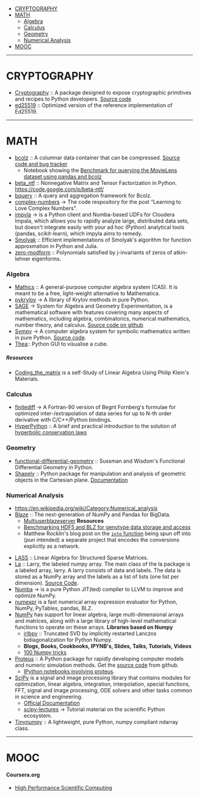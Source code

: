 +  [CRYPTOGRAPHY](#cryptography)
+  [MATH](#math)
   + [Algebra](#algebra)
   + [Calculus](#calculus)
   + [Geometry](#geometry)
   + [Numerical Analysis](#numerical-analysis)
+ [MOOC](#mooc)

----

# CRYPTOGRAPHY
+ [Cryptography](https://cryptography.io/) :: A package designed to expose cryptographic primitives and recipes to Python developers. [Source code](https://github.com/pyca/cryptography)
+ [ed25519](https://github.com/pyca/ed25519) :: Optimized version of the reference implementation of Ed25519.

----

# MATH
- [bcolz](https://blosc.org) :: A columnar data container that can be compressed. [Source code and bug tracker](https://github.com/Blosc/bcolz)
   - Notebook showing the [Benchmark for querying the MovieLens dataset using pandas and bcolz](http://nbviewer.ipython.org/github/Blosc/movielens-bench/blob/master/querying-ep14.ipynb)
- [beta_ntf](https://github.com/nils-werner/beta_ntf) :: Nonnegative Matrix and Tensor Factorization in Python. https://code.google.com/p/beta-ntf/
- [bquery](https://github.com/visualfabriq/bquery) :: A query and aggregation framework for Bcolz.
- [complex-numbers](https://github.com/j2kun/complex-numbers) → The code respository for the post "Learning to Love Complex Numbers".
- [impyla](https://github.com/cloudera/impyla) → is a Python client and Numba-based UDFs for Cloudera Impala, which allows you to rapidly analyze large, distributed data sets, but doesn't integrate easily with your ad hoc (Python) analytical tools (pandas, scikit-learn), which impyla aims to remedy.
- [Smolyak](https://github.com/EconForge/Smolyak) :: Efficient implementations of Smolyak's algorithm for function approxmation in Python and Julia.
- [zero-modform](https://github.com/haochenuw/zero-modform) :: Polynomials satisfied by j-invariants of zeros of atkin-lehner eigenforms.


### Algebra
- [Mathics](https://github.com/mathics/Mathics) :: A general-purpose computer algebra system (CAS). It is meant to be a free, light-weight alternative to Mathematica.
- [pykrylov](http://dpo.github.com/pykrylov) →  A library of Krylov methods in pure Python.
- [SAGE](http://www.sagemath.org) → System for Algebra and Geometry Experimentation, is a mathematical software with features covering many aspects of mathematics, including algebra, combinatorics, numerical mathematics, number theory, and calculus. [Source code on github](https://github.com/sagemath/sage)
- [Sympy](http://sympy.org/) → A computer algebra system for symbolic mathematics written in pure Python. [Source code](https://github.com/sympy/sympy).
- [Thea](https://github.com/SciTools/thea):: Python GUI to visualise a cube.

##### Resources
* [Coding_the_matrix](https://github.com/branner-courses/coding_the_matrix) is a self-Study of Linear Algebra Using Philip Klein's Materials.


### Calculus 
+ [finitediff](https://github.com/bjodah/finitediff) → A Fortran-90 version of Begnt Fornberg's formulae for optimized inter-/extrapolation of data series for up to N-th order derivative with C/C++/Python bindings.
+ [HyperPython](https://github.com/ketch/HyperPython) :: A brief and practical introduction to the solution of [hyperbolic conservation laws](http://en.wikipedia.org/wiki/Hyperbolic_partial_differential_equation)

### Geometry
* [functional-differential-geometry](https://github.com/jtauber/functional-differential-geometry) :: Sussman and Wisdom's Functional Differential Geometry in Python.
* [Shapely](https://github.com/Toblerity/Shapely) :: Python package for manipulation and analysis of geometric objects in the Cartesian plane. [Documentation](http://toblerity.github.com/shapely/)


### Numerical Analysis
+ https://en.wikipedia.org/wiki/Category:Numerical_analysis
+ [Blaze](http://blaze.pydata.org) :: The next-generation of NumPy and Pandas for BigData.
   + [Multiuserblazeserver](https://github.com/ContinuumIO/multiuserblazeserver)
   **Resources**
   + [Benchmarking HDF5 and BLZ for genotype data storage and access](http://nbviewer.ipython.org/gist/alimanfoo/67fdcf58e364763fd0b6/benchmark_hdf5_blz.ipynb)
   + Matthew Rocklin's blog post on the [`into` function](http://matthewrocklin.com/blog/work/2015/02/03/Into/) being spun off into (pun intended) a separate project that encodes the conversions explicitly as a network.
* [LASS](https://github.com/cvxgrp/lass) :: Linear Algebra for Structured Sparse Matrices.
* [La](http://pypi.python.org/pypi/la) :: Larry, the labeled numpy array. The main class of the la package is a labeled array, larry. A larry consists of data and labels. The data is stored as a NumPy array and the labels as a list of lists (one list per dimension). [Source Code](https://github.com/kwgoodman/la).
* [Numba](http://numba.pydata.org/) → is a pure Python JIT(ted) complier to LLVM to improve and optimize NumPy.
* [numexpr](https://github.com/pydata/numexpr) is a fast numerical array expression evaluator for Python, NumPy, PyTables, pandas, BLZ.
* [NumPy](http://www.numpy.org) has support for linear algebra, large multi-dimensional arrays and matrices, along with a large library of high-level mathematical functions to operate on these arrays. 
   **Libraries based on Numpy**
   * [irlbpy](https://github.com/bwlewis/irlbpy) :: Truncated SVD by implicitly restarted Lanczos bidiagonalization for Python Numpy.
   * __Blogs, Books, Cookbooks, IPYNB's, Slides, Talks, Tutorials, Videos__
   * [100 Numpy tricks](http://www.loria.fr/~rougier/teaching/numpy.100/index.html)
* [Proteus](http://proteus.usace.army.mil) :: A Python package for rapidly developing computer models and numeric simulation methods. Get the [source code](https://github.com/erdc-cm/proteus) from github.
   - [IPython notebooks involving proteus](https://github.com/erdc-cm/proteus-notebooks).
* [SciPy](http://www.scipy.org) is a signal and image processing library that contains modules for optimization, linear algebra, integration, interpolation, special functions, FFT, signal and image processing, ODE solvers and other tasks common in science and engineering.
   - [Official Documentation](http://www.scipy.org/docs.html)
   - [scipy-lectures](http://scipy-lectures.github.io) →  Tutorial material on the scientific Python ecosystem.
* [Tinynumpy](https://github.com/wadetb/tinynumpy) :: A lightweight, pure Python, numpy compliant ndarray class. 

----

# MOOC
#### Coursera.org   
* [High Performance Scientific Computing](https://www.coursera.org/course/scicomp)

